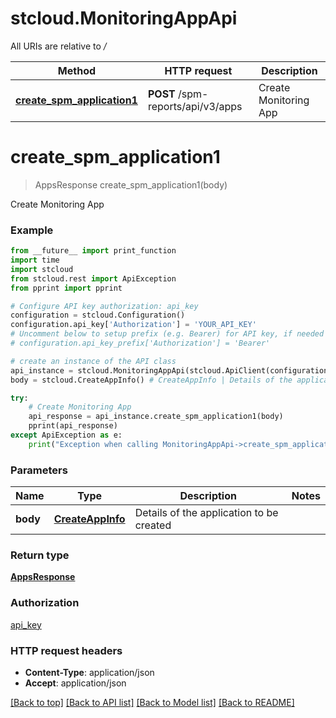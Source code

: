 # stcloud.MonitoringAppApi

All URIs are relative to */*

| Method                                                                     | HTTP request                      | Description           |
| -------------------------------------------------------------------------- | --------------------------------- | --------------------- |
| [**create_spm_application1**](MonitoringAppApi.md#create_spm_application1) | **POST** /spm-reports/api/v3/apps | Create Monitoring App |

# **create_spm_application1**

> AppsResponse create_spm_application1(body)

Create Monitoring App

### Example

```python
from __future__ import print_function
import time
import stcloud
from stcloud.rest import ApiException
from pprint import pprint

# Configure API key authorization: api_key
configuration = stcloud.Configuration()
configuration.api_key['Authorization'] = 'YOUR_API_KEY'
# Uncomment below to setup prefix (e.g. Bearer) for API key, if needed
# configuration.api_key_prefix['Authorization'] = 'Bearer'

# create an instance of the API class
api_instance = stcloud.MonitoringAppApi(stcloud.ApiClient(configuration))
body = stcloud.CreateAppInfo() # CreateAppInfo | Details of the application to be created

try:
    # Create Monitoring App
    api_response = api_instance.create_spm_application1(body)
    pprint(api_response)
except ApiException as e:
    print("Exception when calling MonitoringAppApi->create_spm_application1: %s\n" % e)
```

### Parameters

| Name     | Type                                  | Description                              | Notes |
| -------- | ------------------------------------- | ---------------------------------------- | ----- |
| **body** | [**CreateAppInfo**](CreateAppInfo.md) | Details of the application to be created |

### Return type

[**AppsResponse**](AppsResponse.md)

### Authorization

[api_key](../README.md#api_key)

### HTTP request headers

- **Content-Type**: application/json
- **Accept**: application/json

[[Back to top]](#) [[Back to API list]](../README.md#documentation-for-api-endpoints) [[Back to Model list]](../README.md#documentation-for-models) [[Back to README]](../README.md)
